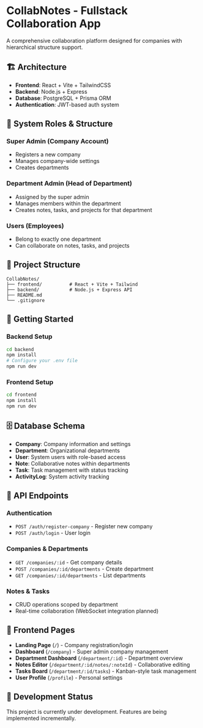 # CollabNotes - Fullstack Collaboration App

A comprehensive collaboration platform designed for companies with hierarchical structure support.

## 🏗️ Architecture

- **Frontend**: React + Vite + TailwindCSS
- **Backend**: Node.js + Express
- **Database**: PostgreSQL + Prisma ORM
- **Authentication**: JWT-based auth system

## 🏢 System Roles & Structure

### Super Admin (Company Account)
- Registers a new company
- Manages company-wide settings
- Creates departments

### Department Admin (Head of Department)
- Assigned by the super admin
- Manages members within the department
- Creates notes, tasks, and projects for that department

### Users (Employees)
- Belong to exactly one department
- Can collaborate on notes, tasks, and projects

## 📂 Project Structure

```
CollabNotes/
├── frontend/          # React + Vite + Tailwind
├── backend/           # Node.js + Express API
├── README.md
└── .gitignore
```

## 🚀 Getting Started

### Backend Setup
```bash
cd backend
npm install
# Configure your .env file
npm run dev
```

### Frontend Setup
```bash
cd frontend
npm install
npm run dev
```

## 🗄️ Database Schema

- **Company**: Company information and settings
- **Department**: Organizational departments
- **User**: System users with role-based access
- **Note**: Collaborative notes within departments
- **Task**: Task management with status tracking
- **ActivityLog**: System activity tracking

## 🔌 API Endpoints

### Authentication
- `POST /auth/register-company` - Register new company
- `POST /auth/login` - User login

### Companies & Departments
- `GET /companies/:id` - Get company details
- `POST /companies/:id/departments` - Create department
- `GET /companies/:id/departments` - List departments

### Notes & Tasks
- CRUD operations scoped by department
- Real-time collaboration (WebSocket integration planned)

## 🎨 Frontend Pages

- **Landing Page** (`/`) - Company registration/login
- **Dashboard** (`/company`) - Super admin company management
- **Department Dashboard** (`/department/:id`) - Department overview
- **Notes Editor** (`/department/:id/notes/:noteId`) - Collaborative editing
- **Tasks Board** (`/department/:id/tasks`) - Kanban-style task management
- **User Profile** (`/profile`) - Personal settings

## 📝 Development Status

This project is currently under development. Features are being implemented incrementally.